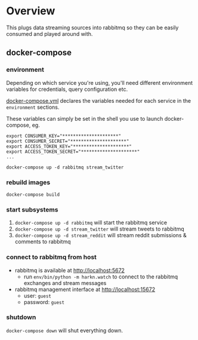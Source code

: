 # Overview

This plugs data streaming sources into rabbitmq so they can be easily consumed and played around with.

## docker-compose

### environment

Depending on which service you're using, you'll need different environment variables for credentials, query configuration etc.

[docker-compose.yml](docker-compose.yml) declares the variables needed for each service in the `environment` sections.

These variables can simply be set in the shell you use to launch docker-compose, eg.

```
export CONSUMER_KEY="*********************"
export CONSUMER_SECRET="*********************"
export ACCESS_TOKEN_KEY="*********************"
export ACCESS_TOKEN_SECRET="*********************"
...

docker-compose up -d rabbitmq stream_twitter
```

### rebuild images

`docker-compose build`

### start subsystems

1. `docker-compose up -d rabbitmq` will start the rabbitmq service
2. `docker-compose up -d stream_twitter` will stream tweets to rabbitmq
3. `docker-compose up -d stream_reddit` will stream reddit submissions & comments to rabbitmq

### connect to rabbitmq from host

* rabbitmq is available at [http://localhost:5672](http://localhost:5672)
  * run `env/bin/python -m harkn.watch` to connect to the rabbitmq exchanges and stream messages
* rabbitmq management interface at [http://localhost:15672](http://localhost:15672)
  * user: `guest`
  * password: `guest`

### shutdown

`docker-compose down` will shut everything down.
